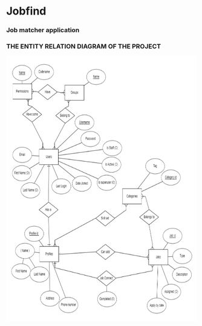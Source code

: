 # Jobfind
### Job matcher application



### THE ENTITY RELATION DIAGRAM OF THE PROJECT 

<img src="https://github.com/adityachirania/jobfind/blob/master/image.png" height = 700 width = 700>
